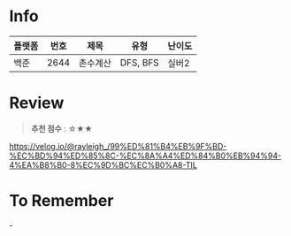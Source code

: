 # Info
|플랫폼|번호|제목|유형|난이도|
|----|----|----|----|----|
|백준|2644|촌수계산|DFS, BFS|실버2|

# Review
> **추천 점수** : ☆★★

https://velog.io/@rayleigh_/99%ED%81%B4%EB%9F%BD-%EC%BD%94%ED%85%8C-%EC%8A%A4%ED%84%B0%EB%94%94-4%EA%B8%B0-8%EC%9D%BC%EC%B0%A8-TIL

# To Remember
\-